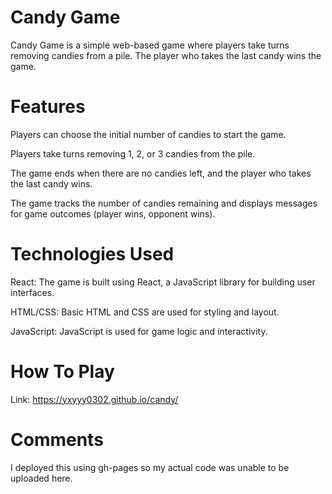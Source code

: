 # Candy Game

Candy Game is a simple web-based game where players take turns removing candies from a pile. The player who takes the last candy wins the game.

# Features

Players can choose the initial number of candies to start the game.

Players take turns removing 1, 2, or 3 candies from the pile.


The game ends when there are no candies left, and the player who takes the last candy wins.

The game tracks the number of candies remaining and displays messages for game outcomes (player wins, opponent wins).

# Technologies Used

React: The game is built using React, a JavaScript library for building user interfaces.

HTML/CSS: Basic HTML and CSS are used for styling and layout.

JavaScript: JavaScript is used for game logic and interactivity.

# How To Play

Link: https://yxyyy0302.github.io/candy/

# Comments 

I deployed this using gh-pages so my actual code was unable to be uploaded here.
